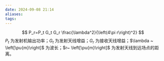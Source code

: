 ```yaml
---
date: 2024-09-08 21:14
aliases: 
tags: 
---
```

$$
P_r=P_t G_t G_r \frac{\lambda^2}{\left(4\pi r\right)^2}
$$
$P_{t}$ 为发射机输出功率；$G_{t}$ 为发射天线增益；$G_{r}$ 为接收天线增益；$\lambda ~ \left[\pu{m}\right]$ 为波长；$r~ \left[\pu{m}\right]$ 为发射天线到远场点的距离。